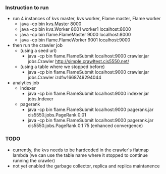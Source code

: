 ### Instruction to run

- run 4 instances of kvs master, kvs worker, Flame master, Flame worker
  - java -cp bin kvs.Master 8000
  - java -cp bin kvs.Worker 8001 worker1 localhost:8000
  - java -cp bin flame.FlameMaster 9000 localhost:8000
  - java -cp bin flame.FlameWorker 9001 localhost:9000
- then run the crawler job
  - (using a seed url)
    - java -cp bin flame.FlameSubmit localhost:9000 crawler.jar jobs.Crawler http://simple.crawltest.cis5550.net/
  - (using a table where we stopped before)
    - java -cp bin flame.FlameSubmit localhost:9000 crawler.jar jobs.Crawler izdfw1668749294044
- analytics job
  - indexer
    - java -cp bin flame.FlameSubmit localhost:9000 indexer.jar jobs.Indexer
  - pagerank
    - java -cp bin flame.FlameSubmit localhost:9000 pagerank.jar cis5550.jobs.PageRank 0.01
    - java -cp bin flame.FlameSubmit localhost:9000 pagerank.jar cis5550.jobs.PageRank 0.1 75 (enhanced convergence)

### TODO

- currently, the kvs needs to be hardcoded in the crawler's flatmap lambda (we can use the table name where it stopped to continue running the crawler)
- not yet enabled the garbage collector, replica and replica maintanence
